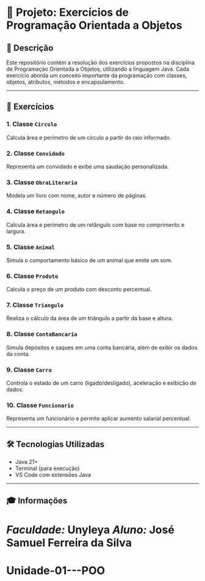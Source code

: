# 📁 Projeto: Exercícios de Programação Orientada a Objetos

## 📘 Descrição

Este repositório contém a resolução dos exercícios propostos na disciplina de Programação Orientada a Objetos, utilizando a linguagem Java. Cada exercício aborda um conceito importante da programação com classes, objetos, atributos, métodos e encapsulamento.

---

## 📂 Exercícios

### 1. Classe `Circulo`

Calcula área e perímetro de um círculo a partir do raio informado.

### 2. Classe `Convidado`

Representa um convidado e exibe uma saudação personalizada.

### 3. Classe `ObraLiteraria`

Modela um livro com nome, autor e número de páginas.

### 4. Classe `Retangulo`

Calcula área e perímetro de um retângulo com base no comprimento e largura.

### 5. Classe `Animal`

Simula o comportamento básico de um animal que emite um som.

### 6. Classe `Produto`

Calcula o preço de um produto com desconto percentual.

### 7. Classe `Triangulo`

Realiza o cálculo da área de um triângulo a partir da base e altura.

### 8. Classe `ContaBancaria`

Simula depósitos e saques em uma conta bancária, além de exibir os dados da conta.

### 9. Classe `Carro`

Controla o estado de um carro (ligado/desligado), aceleração e exibição de dados.

### 10. Classe `Funcionario`

Representa um funcionário e permite aplicar aumento salarial percentual.

---

## 🛠️ Tecnologias Utilizadas

* Java 21+
* Terminal (para execução)
* VS Code com extensões Java

---

## 🎓 Informações

*Faculdade:* Unyleya
*Aluno:* José Samuel Ferreira da Silva
=======
# Unidade-01---POO
